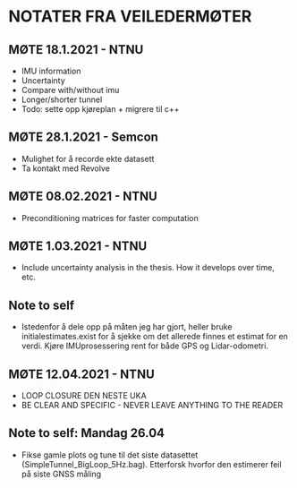 # NOTATER FRA VEILEDERMØTER

## MØTE 18.1.2021 - NTNU

- IMU information
- Uncertainty
- Compare with/without imu
- Longer/shorter tunnel
- Todo: sette opp kjøreplan + migrere til c++

## MØTE 28.1.2021 - Semcon

- Mulighet for å recorde ekte datasett
- Ta kontakt med Revolve

## MØTE 08.02.2021 - NTNU

- Preconditioning matrices for faster computation

## MØTE 1.03.2021 - NTNU
- Include uncertainty analysis in the thesis. How it develops over time, etc.


## Note to self
- Istedenfor å dele opp på måten jeg har gjort, heller bruke initialestimates.exist for å sjekke om det allerede finnes et estimat for en verdi. Kjøre IMUprosessering rent for både GPS og Lidar-odometri.

## MØTE 12.04.2021 - NTNU
- LOOP CLOSURE DEN NESTE UKA
- BE CLEAR AND SPECIFIC - NEVER LEAVE ANYTHING TO THE READER

## Note to self: Mandag 26.04
- Fikse gamle plots og tune til det siste datasettet (SimpleTunnel_BigLoop_5Hz.bag). Etterforsk hvorfor den estimerer feil på siste GNSS måling
